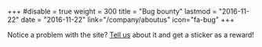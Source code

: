 +++
#disable = true
weight = 300
title = "Bug bounty"
lastmod = "2016-11-22"
date = "2016-11-22"
link="/company/aboutus"
icon="fa-bug"
+++

Notice a problem with the site? [Tell us](//goo.gl/forms/KQiYR201Fcn4k9Zh2) about it and get a sticker as a reward!